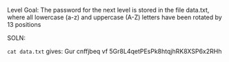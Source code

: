 
Level Goal:
The password for the next level is stored in the file data.txt, where all lowercase (a-z) and uppercase (A-Z) letters have been rotated by 13 positions

SOLN: 

`cat data.txt` gives: Gur cnffjbeq vf 5Gr8L4qetPEsPk8htqjhRK8XSP6x2RHh

